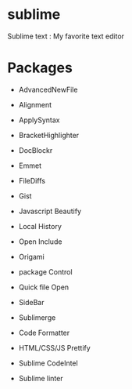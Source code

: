 sublime
=======

Sublime text : My favorite text editor 


Packages
=======

* AdvancedNewFile

* Alignment

* ApplySyntax

* BracketHighlighter

* DocBlockr

* Emmet

* FileDiffs

* Gist

* Javascript Beautify

* Local History

* Open Include

* Origami

* package Control

* Quick file Open

* SideBar

* Sublimerge

* Code Formatter

* HTML/CSS/JS Prettify

* Sublime CodeIntel

* Sublime linter 
